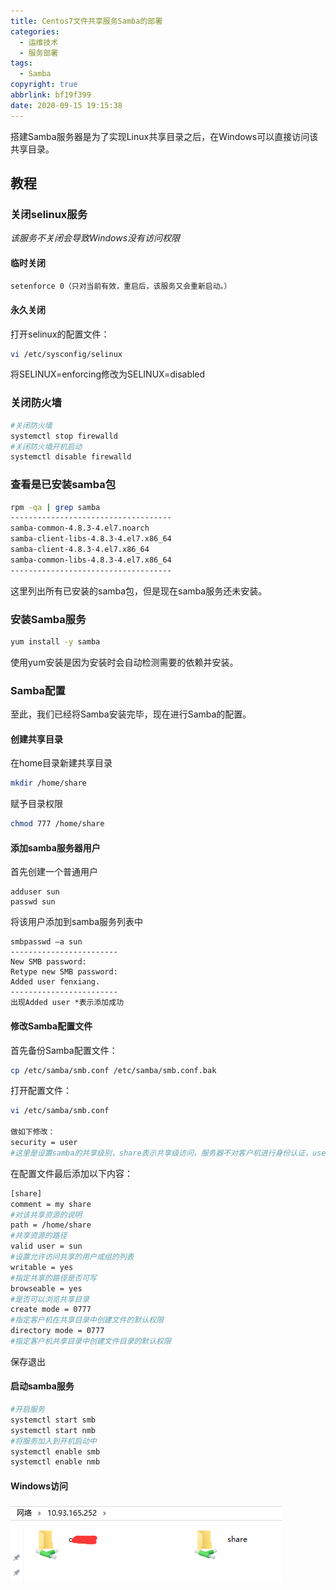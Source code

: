```yaml
---
title: Centos7文件共享服务Samba的部署
categories:
  - 运维技术
  - 服务部署
tags:
  - Samba
copyright: true
abbrlink: bf19f399
date: 2020-09-15 19:15:38
---
```


搭建Samba服务器是为了实现Linux共享目录之后，在Windows可以直接访问该共享目录。

<!--more-->



## 教程

### **关闭selinux服务**

*该服务不关闭会导致Windows没有访问权限*

#### **临时关闭**

```bash
setenforce 0（只对当前有效，重启后，该服务又会重新启动。）
```

#### **永久关闭**

打开selinux的配置文件：

```bash
vi /etc/sysconfig/selinux
```

将SELINUX=enforcing修改为SELINUX=disabled



### 关闭防火墙

```bash
#关闭防火墙
systemctl stop firewalld
#关闭防火墙开机启动
systemctl disable firewalld
```



### 查看是已安装samba包

```bash
rpm -qa | grep samba
------------------------------------
samba-common-4.8.3-4.el7.noarch
samba-client-libs-4.8.3-4.el7.x86_64
samba-client-4.8.3-4.el7.x86_64
samba-common-libs-4.8.3-4.el7.x86_64
------------------------------------
```

这里列出所有已安装的samba包，但是现在samba服务还未安装。



### **安装Samba服务**

```bash
yum install -y samba
```

使用yum安装是因为安装时会自动检测需要的依赖并安装。



### Samba配置

至此，我们已经将Samba安装完毕，现在进行Samba的配置。

#### **创建共享目录**

在home目录新建共享目录

```bash
mkdir /home/share
```

赋予目录权限

```bash
chmod 777 /home/share
```

#### 添加samba服务器用户

首先创建一个普通用户

```
adduser sun
passwd sun
```

将该用户添加到samba服务列表中

```
smbpasswd –a sun
------------------------
New SMB password:
Retype new SMB password:
Added user fenxiang.
------------------------
出现Added user *表示添加成功
```

#### 修改Samba配置文件

首先备份Samba配置文件：

```bash
cp /etc/samba/smb.conf /etc/samba/smb.conf.bak 
```

打开配置文件：

```bash
vi /etc/samba/smb.conf

做如下修改：
security = user
#这里是设置samba的共享级别，share表示共享级访问，服务器不对客户机进行身份认证，user表示用户级访问，被访问的samba服务器要对客户机进行身份验证
```

在配置文件最后添加以下内容：

```bash
[share]
comment = my share
#对该共享资源的说明
path = /home/share
#共享资源的路径
valid user = sun
#设置允许访问共享的用户或组的列表
writable = yes
#指定共享的路径是否可写
browseable = yes
#是否可以浏览共享目录
create mode = 0777
#指定客户机在共享目录中创建文件的默认权限
directory mode = 0777
#指定客户机共享目录中创建文件目录的默认权限
```

保存退出

#### **启动samba服务**

```bash
#开启服务
systemctl start smb 
systemctl start nmb
#将服务加入到开机启动中
systemctl enable smb
systemctl enable nmb
```

#### **Windows访问**

![](Centos7文件共享服务Samba的部署/1.png)

